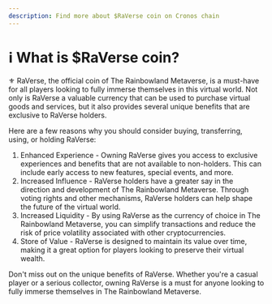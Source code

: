 ```yaml
---
description: Find more about $RaVerse coin on Cronos chain
---
```


# ℹ What is $RaVerse coin?

⚜️ RaVerse, the official coin of The Rainbowland Metaverse, is a must-have for all players looking to fully immerse themselves in this virtual world. Not only is RaVerse a valuable currency that can be used to purchase virtual goods and services, but it also provides several unique benefits that are exclusive to RaVerse holders.

Here are a few reasons why you should consider buying, transferring, using, or holding RaVerse:

1. Enhanced Experience - Owning RaVerse gives you access to exclusive experiences and benefits that are not available to non-holders. This can include early access to new features, special events, and more.
2. Increased Influence - RaVerse holders have a greater say in the direction and development of The Rainbowland Metaverse. Through voting rights and other mechanisms, RaVerse holders can help shape the future of the virtual world.
3. Increased Liquidity - By using RaVerse as the currency of choice in The Rainbowland Metaverse, you can simplify transactions and reduce the risk of price volatility associated with other cryptocurrencies.
4. Store of Value - RaVerse is designed to maintain its value over time, making it a great option for players looking to preserve their virtual wealth.

Don't miss out on the unique benefits of RaVerse. Whether you're a casual player or a serious collector, owning RaVerse is a must for anyone looking to fully immerse themselves in The Rainbowland Metaverse.
